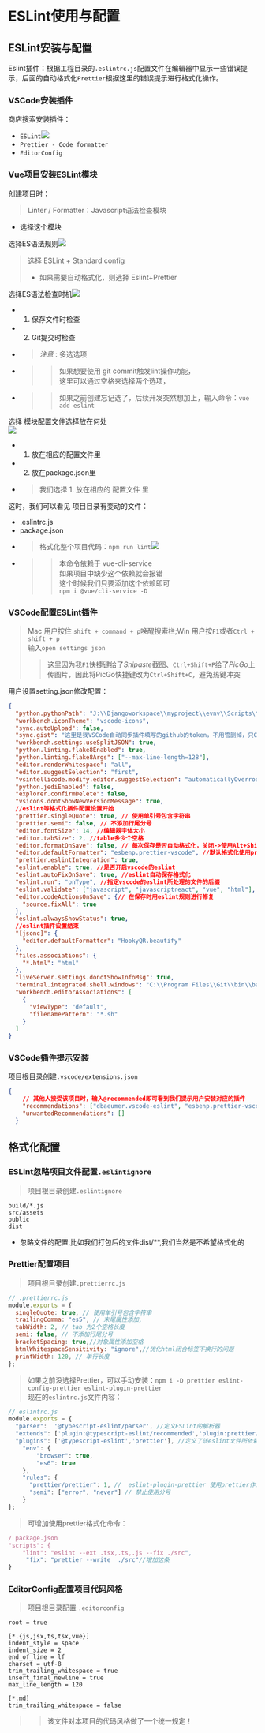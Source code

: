 # ESLint使用与配置
## ESLint安装与配置
Eslint插件：根据工程目录的`.eslintrc.js`配置文件在编辑器中显示一些错误提示，后面的自动格式化`Prettier`根据这里的错误提示进行格式化操作。
### VSCode安装插件
商店搜索安装插件：  
* `ESLint`![](https://cdn.jsdelivr.net/gh/Huansheng1/myimg/PicGo/20200606164953.png)  
* `Prettier - Code formatter`  
* `EditorConfig`  
### Vue项目安装ESLint模块
创建项目时：  
> Linter / Formatter：Javascript语法检查模块  
* 选择这个模块  

选择ES语法规则![](https://cdn.jsdelivr.net/gh/Huansheng1/myimg/PicGo/20200605224905.png)
> 选择 ESLint + Standard config  
> * 如果需要自动格式化，则选择 Eslint+Prettier  

选择ES语法检查时机![](https://cdn.jsdelivr.net/gh/Huansheng1/myimg/PicGo/20200605225020.png)
* 1. 保存文件时检查  
* 2. Git提交时检查  
* > *注意* : 多选选项  
* >> 如果想要使用 git commit触发lint操作功能，  
这里可以通过空格来选择两个选项，  
* >> 如果之前创建忘记选了，后续开发突然想加上，输入命令：`vue add eslint`  

选择 模块配置文件选择放在何处  
![](https://cdn.jsdelivr.net/gh/Huansheng1/myimg/PicGo/20200605225155.png)
* 1. 放在相应的配置文件里  
* 2. 放在package.json里  
* > 我们选择 1. 放在相应的 配置文件 里  

这时，我们可以看见 项目目录有变动的文件：  
* .eslintrc.js  
* package.json  
* > 格式化整个项目代码：`npm run lint`![](https://cdn.jsdelivr.net/gh/Huansheng1/myimg/PicGo/20200606165930.png)  
* >> 本命令依赖于 vue-cli-service  
如果项目中缺少这个依赖就会报错  
这个时候我们只要添加这个依赖即可  
`npm i @vue/cli-service -D`  

### VSCode配置ESLint插件
> Mac 用户按住 `shift + command + p`唤醒搜索栏;Win 用户按`F1`或者`Ctrl + shift + p`  
输入`open settings json`  
>> 这里因为我`F1`快捷键给了*Snipaste*截图、`Ctrl+Shift+P`给了*PicGo*上传图片，因此将PicGo快捷键改为`Ctrl+Shift+C`，避免热键冲突  

用户设置setting.json修改配置：  
```json
{
  "python.pythonPath": "J:\\Djangoworkspace\\myproject\\evnv\\Scripts\\python.exe", //Django配置，删掉。
  "workbench.iconTheme": "vscode-icons",
  "sync.autoUpload": false,
  "sync.gist": "这里是我VSCode自动同步插件填写的github的token，不用管删掉，只Copy下面ESLint的部分就行", 
  "workbench.settings.useSplitJSON": true,
  "python.linting.flake8Enabled": true,
  "python.linting.flake8Args": ["--max-line-length=128"],
  "editor.renderWhitespace": "all",
  "editor.suggestSelection": "first",
  "vsintellicode.modify.editor.suggestSelection": "automaticallyOverrodeDefaultValue",
  "python.jediEnabled": false,
  "explorer.confirmDelete": false,
  "vsicons.dontShowNewVersionMessage": true,
  //eslint等格式化插件配置设置开始
  "prettier.singleQuote": true, // 使用单引号包含字符串
  "prettier.semi": false, // 不添加行尾分号
  "editor.fontSize": 14, //编辑器字体大小
  "editor.tabSize": 2, //table多少个空格
  "editor.formatOnSave": false, // 每次保存是否自动格式化，关闭->使用Alt+Shift+F格式化，建议vue项目关闭此项
  "editor.defaultFormatter": "esbenp.prettier-vscode", //默认格式化使用prettier来格式化
  "prettier.eslintIntegration": true,
  "eslint.enable": true, //是否开启vscode的eslint
  "eslint.autoFixOnSave": true, //eslint自动保存格式化
  "eslint.run": "onType", //指定vscode的eslint所处理的文件的后缀
  "eslint.validate": ["javascript", "javascriptreact", "vue", "html"],
  "editor.codeActionsOnSave": {// 在保存时用eslint规则进行修复
    "source.fixAll": true
  },
  "eslint.alwaysShowStatus": true,
  //eslint插件设置结束
  "[jsonc]": {
    "editor.defaultFormatter": "HookyQR.beautify"
  },
  "files.associations": {
    "*.html": "html"
  },
  "liveServer.settings.donotShowInfoMsg": true,
  "terminal.integrated.shell.windows": "C:\\Program Files\\Git\\bin\\bash.exe", //没安装git就删掉这行
  "workbench.editorAssociations": [
    {
      "viewType": "default",
      "filenamePattern": "*.sh"
    }
  ]
}

```
### VSCode插件提示安装
项目根目录创建`.vscode/extensions.json`
```json
{
    // 其他人接受该项目时，输入@recommended即可看到我们提示用户安装对应的插件
    "recommendations": ["dbaeumer.vscode-eslint", "esbenp.prettier-vscode", "editorconfig.editorconfig"],
    "unwantedRecommendations": []
  }
  ```
## 格式化配置
### ESLint忽略项目文件配置`.eslintignore`
> 项目根目录创建`.eslintignore`
```
build/*.js
src/assets
public
dist
```
* 忽略文件的配置,比如我们打包后的文件dist/**,我们当然是不希望格式化的
### Prettier配置项目
> 项目根目录创建`.prettierrc.js`
```js
// .prettierrc.js
module.exports = {
  singleQuote: true, // 使用单引号包含字符串
  trailingComma: "es5", // 末尾属性添加,
  tabWidth: 2, // tab 为2个空格长度
  semi: false, // 不添加行尾分号
  bracketSpacing: true,//对象属性添加空格
  htmlWhitespaceSensitivity: "ignore",//优化html闭合标签不换行的问题
  printWidth: 120, // 单行长度
};
```
> 如果之前没选择Prettier，可以手动安装：`npm i -D prettier eslint-config-prettier eslint-plugin-prettier`  
> 现在的`eslintrc.js`文件内容：  
```js
// eslintrc.js
module.exports = {
  "parser":  '@typescript-eslint/parser', //定义ESLint的解析器
  "extends": ['plugin:@typescript-eslint/recommended','plugin:prettier/recommended','prettier/@typescript-eslint'], //定义文件继承的子规范，后两个就是这次安装好新增的
  "plugins": ['@typescript-eslint','prettier'], //定义了该eslint文件所依赖的插件
    "env": {
        "browser": true,
        "es6": true
    },
    "rules": {
      "prettier/prettier": 1, //  eslint-plugin-prettier 使用prettier作为eslint规则，新增的
      "semi": ["error", "never"] // 禁止使用分号
    }
};
```
> 可增加使用prettier格式化命令：  
```js
/ package.json
"scripts": {
	"lint": "eslint --ext .tsx,.ts,.js --fix ./src",
	 "fix": "prettier --write  ./src"//增加这条
}
```
### EditorConfig配置项目代码风格
> 项目根目录配置 `.editorconfig`  
```
root = true

[*.{js,jsx,ts,tsx,vue}]
indent_style = space
indent_size = 2
end_of_line = lf
charset = utf-8
trim_trailing_whitespace = true
insert_final_newline = true
max_line_length = 120

[*.md]
trim_trailing_whitespace = false
```
>> 该文件对本项目的代码风格做了一个统一规定！  
